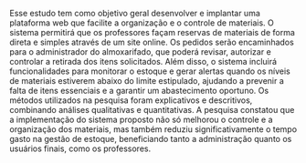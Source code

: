 Esse estudo tem como objetivo geral desenvolver e implantar uma plataforma web que facilite a organização e o controle de materiais. O sistema permitirá que os professores façam reservas de materiais de forma direta e simples através de um site online. Os pedidos serão encaminhados para o administrador do almoxarifado, que poderá revisar, autorizar e controlar a retirada dos itens solicitados. Além disso, o sistema incluirá funcionalidades para monitorar o estoque e gerar alertas quando os níveis de materiais estiverem abaixo do limite estipulado, ajudando a prevenir a falta de itens essenciais e a garantir um abastecimento oportuno. Os métodos utilizados na pesquisa foram explicativos e descritivos, combinando análises qualitativas e quantitativas. A pesquisa constatou que a implementação do sistema proposto não só melhorou o controle e a organização dos materiais, mas também reduziu significativamente o tempo gasto na gestão de estoque, beneficiando tanto a administração quanto os usuários finais, como os professores.
